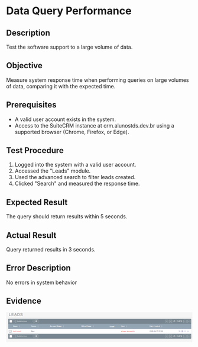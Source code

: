 # Data Query Performance

## Description
Test the software support to a large volume of data.

## Objective
Measure system response time when performing queries on large volumes of data, comparing it with the expected time.

## Prerequisites
- A valid user account exists in the system.
- Access to the SuiteCRM instance at crm.alunostds.dev.br using a supported browser (Chrome, Firefox, or Edge).

## Test Procedure
1. Logged into the system with a valid user account.
2. Accessed the "Leads" module.
3. Used the advanced search to filter leads created.
4. Clicked "Search" and measured the response time.

## Expected Result
The query should return results within 5 seconds.

## Actual Result
Query returned results in 3 seconds.

## Error Description
No errors in system behavior

## Evidence

![searchLead](/images/testCase11/searchLead.png)